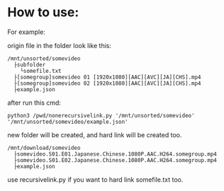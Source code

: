 # How to use:


  For example:

origin file in the folder look like this:

    /mnt/unsorted/somevideo
      ├subfolder
        └somefile.txt
      ├[somegroup]somevideo 01 [1920x1080][AAC][AVC][JA][CHS].mp4
      ├[somegroup]somevideo 02 [1920x1080][AAC][AVC][JA][CHS].mp4
      ├example.json

after run this cmd:

    python3 /pwd/nonerecursivelink.py '/mnt/unsorted/somevideo' '/mnt/unsorted/somevideo/example.json'

new folder will be created, and hard link will be created too.

    /mnt/download/somevideo
      ├somevideo.S01.E01.Japanese.Chinese.1080P.AAC.H264.somegroup.mp4
      ├somevideo.S01.E02.Japanese.Chinese.1080P.AAC.H264.somegroup.mp4
      ├example.json

use recursivelink.py if you want to hard link somefile.txt too.
